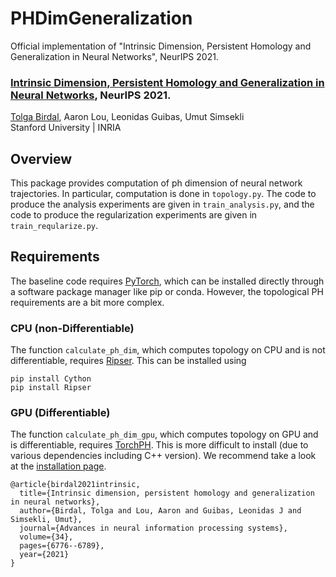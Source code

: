 # PHDimGeneralization
Official implementation of "Intrinsic Dimension, Persistent Homology and Generalization in Neural Networks", NeurIPS 2021.

### [Intrinsic Dimension, Persistent Homology and Generalization in Neural Networks]([https://arxiv.org/abs/1901.01255](https://arxiv.org/abs/2111.13171)), NeurIPS 2021.
[Tolga Birdal](http://tolgabirdal.github.io/), Aaron Lou, Leonidas Guibas, Umut Simsekli\
Stanford University | INRIA

## Overview

This package provides computation of ph dimension of neural network trajectories. In particular, computation is done in ```topology.py```. The code to produce the analysis experiments are given in ```train_analysis.py```, and the code to produce the regularization experiments are given in ```train_reqularize.py```.

## Requirements

The baseline code requires [PyTorch](https://pytorch.org/), which can be installed directly through a software package manager like pip or conda. However, the topological PH requirements are a bit more complex.

### CPU (non-Differentiable)

The function ```calculate_ph_dim```, which computes topology on CPU and is not differentiable, requires [Ripser](https://ripser.scikit-tda.org/en/latest/). This can be installed using

```
pip install Cython
pip install Ripser
```

### GPU (Differentiable)

The function ```calculate_ph_dim_gpu```, which computes topology on GPU and is differentiable, requires [TorchPH](https://c-hofer.github.io/torchph/). This is more difficult to install (due to various dependencies including C++ version). We recommend take a look at the [installation page](https://c-hofer.github.io/torchph/install/index.html).

```shell
@article{birdal2021intrinsic,
  title={Intrinsic dimension, persistent homology and generalization in neural networks},
  author={Birdal, Tolga and Lou, Aaron and Guibas, Leonidas J and Simsekli, Umut},
  journal={Advances in neural information processing systems},
  volume={34},
  pages={6776--6789},
  year={2021}
}
```
